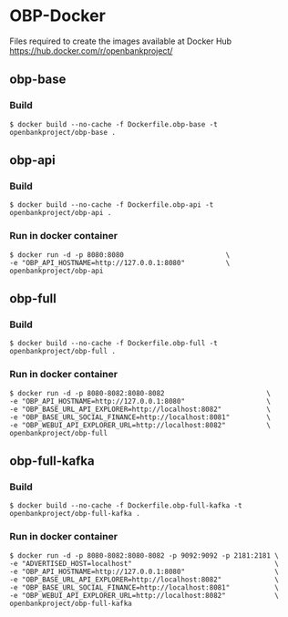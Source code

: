 # OBP-Docker

Files required to create the images available at Docker Hub
https://hub.docker.com/r/openbankproject/


## obp-base

### Build

    $ docker build --no-cache -f Dockerfile.obp-base -t openbankproject/obp-base .



## obp-api

### Build

    $ docker build --no-cache -f Dockerfile.obp-api -t openbankproject/obp-api .


### Run in docker container

    $ docker run -d -p 8080:8080                         \
    -e "OBP_API_HOSTNAME=http://127.0.0.1:8080"          \
    openbankproject/obp-api



## obp-full

### Build

    $ docker build --no-cache -f Dockerfile.obp-full -t openbankproject/obp-full .


### Run in docker container

    $ docker run -d -p 8080-8082:8080-8082                         \
    -e "OBP_API_HOSTNAME=http://127.0.0.1:8080"                    \
    -e "OBP_BASE_URL_API_EXPLORER=http://localhost:8082"           \
    -e "OBP_BASE_URL_SOCIAL_FINANCE=http://localhost:8081"         \
    -e "OBP_WEBUI_API_EXPLORER_URL=http://localhost:8082"          \
    openbankproject/obp-full



## obp-full-kafka

### Build

    $ docker build --no-cache -f Dockerfile.obp-full-kafka -t openbankproject/obp-full-kafka .


### Run in docker container 

    $ docker run -d -p 8080-8082:8080-8082 -p 9092:9092 -p 2181:2181 \
    -e "ADVERTISED_HOST=localhost"                                   \
    -e "OBP_API_HOSTNAME=http://127.0.0.1:8080"                      \
    -e "OBP_BASE_URL_API_EXPLORER=http://localhost:8082"             \
    -e "OBP_BASE_URL_SOCIAL_FINANCE=http://localhost:8081"           \
    -e "OBP_WEBUI_API_EXPLORER_URL=http://localhost:8082"            \
    openbankproject/obp-full-kafka
